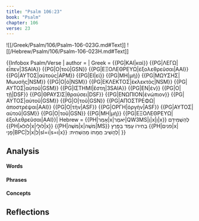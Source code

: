 ```yaml
---
title: "Psalm 106:23"
book: "Psalm"
chapter: 106
verse: 23
---
```

![[/Greek/Psalm/106/Psalm-106-023G.md#Text]]
![[/Hebrew/Psalm/106/Psalm-106-023H.md#Text]]

{{Infobox Psalm/Verse |
  author =  |
  Greek = {{PG|ΚΑΙ|καὶ}} {{PG|ΛΕΓΩ|εἶπεν|3SAIA}} {{PG|Ο|τοῦ|GSN}} {{PG|ΕΞΟΛΕΘΡΕΥΩ|ἐξολεθρεῦσαι|AAI}} {{PG|ΑΥΤΟΣ|αὐτούς|APM}} {{PG|ΕΙ|εἰ}} {{PG|ΜΗ|μὴ}} {{PG|ΜΩΥΣΗΣ|Μωυσῆς|NSM}} {{PG|Ο|ὁ|NSM}} {{PG|ΕΚΛΕΚΤΟΣ|ἐκλεκτὸς|NSM}} {{PG|ΑΥΤΟΣ|αὐτοῦ|GSM}} {{PG|ΙΣΤΗΜΙ|ἔστη|3SAIA}} {{PG|ΕΝ|ἐν}} {{PG|Ο|τῇ|DSF}} {{PG|ΘΡΑΥΣΙΣ|θραύσει|DSF}} {{PG|ΕΝΩΠΙΟΝ|ἐνώπιον}} {{PG|ΑΥΤΟΣ|αὐτοῦ|GSM}} {{PG|Ο|τοῦ|GSN}} {{PG|ΑΠΟΣΤΡΕΦΩ|ἀποστρέψαι|AAI}} {{PG|Ο|τὴν|ASF}} {{PG|ΟΡΓΗ|ὀργὴν|ASF}} {{PG|ΑΥΤΟΣ|αὐτοῦ|GSM}} {{PG|Ο|τοῦ|GSN}} {{PG|ΜΗ|μὴ}} {{PG|ΕΞΟΛΕΘΡΕΥΩ|ἐξολεθρεῦσαι|AAI}}|
  Hebrew = {{PH|אָמַר|x|יֹּאמֶר|QW3MS|וְ|x|וַ|x}}
לְהַשְׁמִידָם
{{PH|לולא|x|לוּלֵי|x}} {{PH|מֹשֶׁה|x|מֹשֶׁה|MS}}
בְחִירוֹ
עָמַד
בַּפֶּרֶץ
{{PH|פנים|x|פָנָי|BPC|לְ|x|לְ|sl=וֹ|s=ו|x}}
לְהָשִׁיב
חֲמָתוֹ
מֵהַשְׁחִית
׃|
}}

## Analysis

#### Words

#### Phrases

#### Concepts

## Reflections
